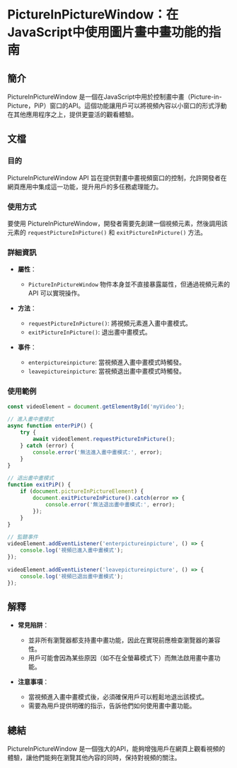 <!--
Meta Description: # PictureInPictureWindow：在JavaScript中使用圖片畫中畫功能的指南 ## 簡介 PictureInPictureWindow 是一個在JavaScript中用於控制畫中畫（Picture-in-Picture，PiP）窗口的API。這個功能讓用戶可以將視頻內容以小窗口...
Meta Keywords: pictureinpicturewindow, error, videoelement, console, requestpictureinpicture
-->

# PictureInPictureWindow：在JavaScript中使用圖片畫中畫功能的指南

## 簡介
PictureInPictureWindow 是一個在JavaScript中用於控制畫中畫（Picture-in-Picture，PiP）窗口的API。這個功能讓用戶可以將視頻內容以小窗口的形式浮動在其他應用程序之上，提供更靈活的觀看體驗。

## 文檔
### 目的
PictureInPictureWindow API 旨在提供對畫中畫視頻窗口的控制，允許開發者在網頁應用中集成這一功能，提升用戶的多任務處理能力。

### 使用方式
要使用 PictureInPictureWindow，開發者需要先創建一個視頻元素，然後調用該元素的 `requestPictureInPicture()` 和 `exitPictureInPicture()` 方法。

### 詳細資訊
- **屬性**：
  - `PictureInPictureWindow` 物件本身並不直接暴露屬性，但通過視頻元素的 API 可以實現操作。
  
- **方法**：
  - `requestPictureInPicture()`: 將視頻元素進入畫中畫模式。
  - `exitPictureInPicture()`: 退出畫中畫模式。

- **事件**：
  - `enterpictureinpicture`: 當視頻進入畫中畫模式時觸發。
  - `leavepictureinpicture`: 當視頻退出畫中畫模式時觸發。

### 使用範例
```javascript
const videoElement = document.getElementById('myVideo');

// 進入畫中畫模式
async function enterPiP() {
    try {
        await videoElement.requestPictureInPicture();
    } catch (error) {
        console.error('無法進入畫中畫模式:', error);
    }
}

// 退出畫中畫模式
function exitPiP() {
    if (document.pictureInPictureElement) {
        document.exitPictureInPicture().catch(error => {
            console.error('無法退出畫中畫模式:', error);
        });
    }
}

// 監聽事件
videoElement.addEventListener('enterpictureinpicture', () => {
    console.log('視頻已進入畫中畫模式');
});

videoElement.addEventListener('leavepictureinpicture', () => {
    console.log('視頻已退出畫中畫模式');
});
```

## 解釋
- **常見陷阱**：
  - 並非所有瀏覽器都支持畫中畫功能，因此在實現前應檢查瀏覽器的兼容性。
  - 用戶可能會因為某些原因（如不在全螢幕模式下）而無法啟用畫中畫功能。

- **注意事項**：
  - 當視頻進入畫中畫模式後，必須確保用戶可以輕鬆地退出該模式。
  - 需要為用戶提供明確的指示，告訴他們如何使用畫中畫功能。

## 總結
PictureInPictureWindow 是一個強大的API，能夠增強用戶在網頁上觀看視頻的體驗，讓他們能夠在瀏覽其他內容的同時，保持對視頻的關注。